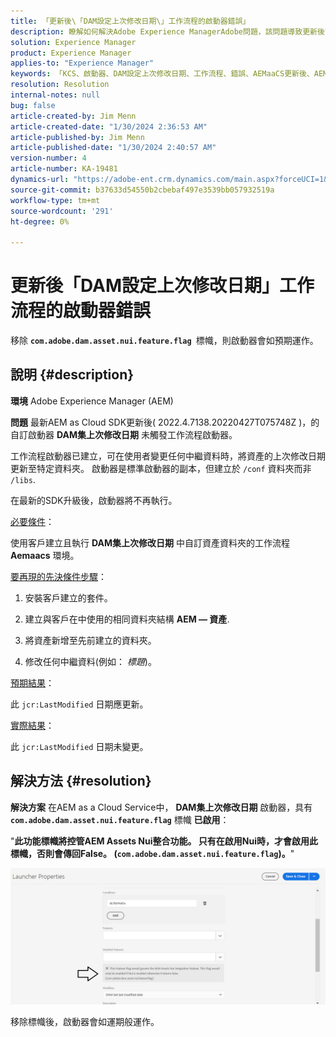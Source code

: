 ```yaml
---
title: 「更新後\「DAM設定上次修改日期\」工作流程的啟動器錯誤」
description: 瞭解如何解決Adobe Experience ManagerAdobe問題，該問題導致更新後\「DAM設定上次修改日期\」工作流程發生啟動器錯誤。
solution: Experience Manager
product: Experience Manager
applies-to: "Experience Manager"
keywords: 「KCS、啟動器、DAM設定上次修改日期、工作流程、錯誤、AEMaaCS更新後、AEM、Adobe Experience Manager、觸發、觸發器、疑難排解、com.adobe.dam.asset.nui.feature.flag」
resolution: Resolution
internal-notes: null
bug: false
article-created-by: Jim Menn
article-created-date: "1/30/2024 2:36:53 AM"
article-published-by: Jim Menn
article-published-date: "1/30/2024 2:40:57 AM"
version-number: 4
article-number: KA-19481
dynamics-url: "https://adobe-ent.crm.dynamics.com/main.aspx?forceUCI=1&pagetype=entityrecord&etn=knowledgearticle&id=2e20a268-18bf-ee11-9079-6045bd006268"
source-git-commit: b37633d54550b2cbebaf497e3539bb057932519a
workflow-type: tm+mt
source-wordcount: '291'
ht-degree: 0%

---
```


# 更新後「DAM設定上次修改日期」工作流程的啟動器錯誤


移除 <b>`com.adobe.dam.asset.nui.feature.flag `</b>標幟，則啟動器會如預期運作。

## 說明 {#description}


<b>環境</b>
Adobe Experience Manager (AEM)

<b>問題</b>
最新AEM as Cloud SDK更新後( 2022.4.7138.20220427T075748Z )，的自訂啟動器 <b>DAM集上次修改日期</b> 未觸發工作流程啟動器。

工作流程啟動器已建立，可在使用者變更任何中繼資料時，將資產的上次修改日期更新至特定資料夾。
啟動器是標準啟動器的副本，但建立於 `/conf` 資料夾而非 `/libs`.

在最新的SDK升級後，啟動器將不再執行。

<u>必要條件</u>：

使用客戶建立且執行 <b>DAM集上次修改日期</b> 中自訂資產資料夾的工作流程 <b>Aemaacs</b> 環境。

<u>要再現的先決條件步驟</u>：

1. 安裝客戶建立的套件。

2. 建立與客戶在中使用的相同資料夾結構 <b>AEM — 資產</b>.

3. 將資產新增至先前建立的資料夾。

4. 修改任何中繼資料(例如： *標題*)。

<u>預期結果</u>：

此 `jcr:LastModified` 日期應更新。

<u>實際結果</u>：

此 `jcr:LastModified` 日期未變更。


## 解決方法 {#resolution}


<b>解決方案</b>
在AEM as a Cloud Service中， <b>DAM集上次修改日期</b> 啟動器，具有 <b>`com.adobe.dam.asset.nui.feature.flag`</b> 標幟 <b>已啟用</b>：

&quot;<b>此功能標幟將控管AEM Assets Nui整合功能。 只有在啟用Nui時，才會啟用此標幟，否則會傳回False。 (`com.adobe.dam.asset.nui.feature.flag`)。</b>&quot;

![](assets/f0aaf60a-33d1-ec11-a7b5-00224809ccc2.png)

移除標幟後，啟動器會如運期般運作。
